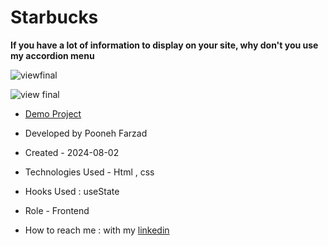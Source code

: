 # Starbucks

**If you have a lot of information to display on your site, why don't you use my accordion menu**

![viewfinal](https://user-images.githubusercontent.com/109727844/204102879-086fee63-9bda-43b2-a1aa-49879c3f2d39.jpg)

![view final](https://user-images.githubusercontent.com/109727844/204102930-fac80657-4d16-4816-b476-a88e984abefe.jpg)

- [Demo Project](https://pouria-farahani-developer.github.io/Accordion-Menu-By-React/)

- Developed by Pooneh Farzad

- Created - 2024-08-02

- Technologies Used - Html , css 

- Hooks Used : useState 

- Role - Frontend

- How to reach me : with my  [linkedin](https://www.linkedin.com/in/pooneh-farzad-75452a72/)
